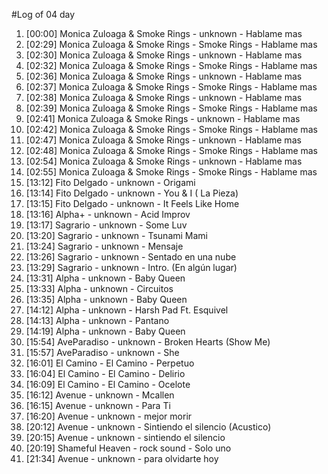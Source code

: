 #Log of 04 day

1. [00:00] Monica Zuloaga & Smoke Rings - unknown - Hablame mas
1. [02:29] Monica Zuloaga & Smoke Rings - Smoke Rings - Hablame mas
1. [02:30] Monica Zuloaga & Smoke Rings - unknown - Hablame mas
1. [02:32] Monica Zuloaga & Smoke Rings - Smoke Rings - Hablame mas
1. [02:36] Monica Zuloaga & Smoke Rings - unknown - Hablame mas
1. [02:37] Monica Zuloaga & Smoke Rings - Smoke Rings - Hablame mas
1. [02:38] Monica Zuloaga & Smoke Rings - unknown - Hablame mas
1. [02:39] Monica Zuloaga & Smoke Rings - Smoke Rings - Hablame mas
1. [02:41] Monica Zuloaga & Smoke Rings - unknown - Hablame mas
1. [02:42] Monica Zuloaga & Smoke Rings - Smoke Rings - Hablame mas
1. [02:47] Monica Zuloaga & Smoke Rings - unknown - Hablame mas
1. [02:48] Monica Zuloaga & Smoke Rings - Smoke Rings - Hablame mas
1. [02:54] Monica Zuloaga & Smoke Rings - unknown - Hablame mas
1. [02:55] Monica Zuloaga & Smoke Rings - Smoke Rings - Hablame mas
1. [13:12] Fito Delgado - unknown - Origami
1. [13:14] Fito Delgado - unknown - You & I ( La Pieza)
1. [13:15] Fito Delgado - unknown - It Feels Like Home
1. [13:16] Alpha+ - unknown - Acid Improv
1. [13:17] Sagrario - unknown - Some Luv
1. [13:20] Sagrario - unknown - Tsunami Mami
1. [13:24] Sagrario - unknown - Mensaje
1. [13:26] Sagrario - unknown - Sentado en una nube
1. [13:29] Sagrario - unknown - Intro. (En algún lugar)
1. [13:31] Alpha - unknown - Baby Queen
1. [13:33] Alpha - unknown - Circuitos
1. [13:35] Alpha - unknown - Baby Queen
1. [14:12] Alpha - unknown - Harsh Pad Ft. Esquivel
1. [14:13] Alpha - unknown - Pantano
1. [14:19] Alpha - unknown - Baby Queen
1. [15:54] AveParadiso - unknown - Broken Hearts (Show Me)
1. [15:57] AveParadiso - unknown - She
1. [16:01] El Camino - El Camino - Perpetuo
1. [16:04] El Camino - El Camino - Delirio
1. [16:09] El Camino - El Camino - Ocelote
1. [16:12] Avenue - unknown - Mcallen
1. [16:15] Avenue - unknown - Para Ti
1. [16:20] Avenue - unknown - mejor morir
1. [20:12] Avenue - unknown - Sintiendo el silencio (Acustico)
1. [20:15] Avenue - unknown - sintiendo el silencio
1. [20:19] Shameful Heaven - rock sound - Solo uno
1. [21:34] Avenue - unknown - para olvidarte hoy
